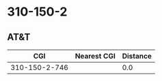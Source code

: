 # 310-150-2
## AT&T


| CGI | Nearest CGI | Distance |
|-----|-------------|----------|
| 310-150-2-746 |  | 0.0 |
